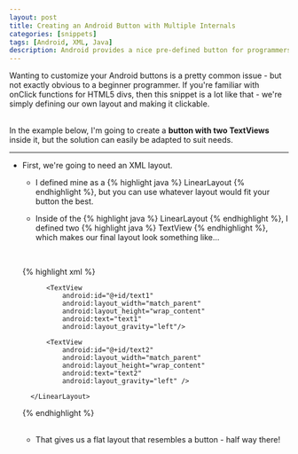 ```yaml
---
layout: post
title: Creating an Android Button with Multiple Internals
categories: [snippets]
tags: [Android, XML, Java]
description: Android provides a nice pre-defined button for programmers to use, but it has its limitations - you can't really edit the internal content, outside of having label text. This is a quick snippet that allows for multiple internal elements - an Android button with two labels, a button with an ImageView, and anything else you'd want to stash inside.
---
```


Wanting to customize your Android buttons is a pretty common issue - but not exactly obvious to a beginner programmer. If you're familiar with onClick functions for HTML5 divs, then this snippet is a lot like that - we're simply defining our own layout and making it clickable.  
<br>

In the example below, I'm going to create a **button with two TextViews** inside it, but the solution can easily be adapted to suit needs.
***

* First, we're going to need an XML layout.

    - I defined mine as a {% highlight java %} LinearLayout {% endhighlight %}, but you can use whatever layout would fit your button the best.  <br>
    
    - Inside of the {% highlight java %} LinearLayout {% endhighlight %}, I defined two {% highlight java %} TextView {% endhighlight %}, which makes our final layout look something like...  
    <br>
    
    {% highlight xml %} 
    
     <LinearLayout xmlns:android="http://schemas.android.com/apk/res/android"
            android:layout_width="80dp"
            android:orientation="vertical"
            android:layout_height="46dp"
            android:background="#f6b637"
            android:clickable="true"
            android:id="@+id/relLayout">

            <TextView
                android:id="@+id/text1"
                android:layout_width="match_parent"
                android:layout_height="wrap_content"
                android:text="text1"
                android:layout_gravity="left"/>

            <TextView
                android:id="@+id/text2"
                android:layout_width="match_parent"
                android:layout_height="wrap_content"
                android:text="text2"
                android:layout_gravity="left" />

        </LinearLayout>
    
    {% endhighlight %}  
    <br>
    
    - That gives us a flat layout that resembles a button - half way there!
    
    


